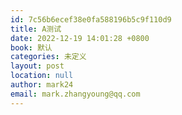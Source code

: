 ```yaml
---
id: 7c56b6ecef38e0fa588196b5c9f110d9
title: A测试
date: 2022-12-19 14:01:28 +0800
book: 默认
categories: 未定义
layout: post
location: null
author: mark24
email: mark.zhangyoung@qq.com
---
```

  